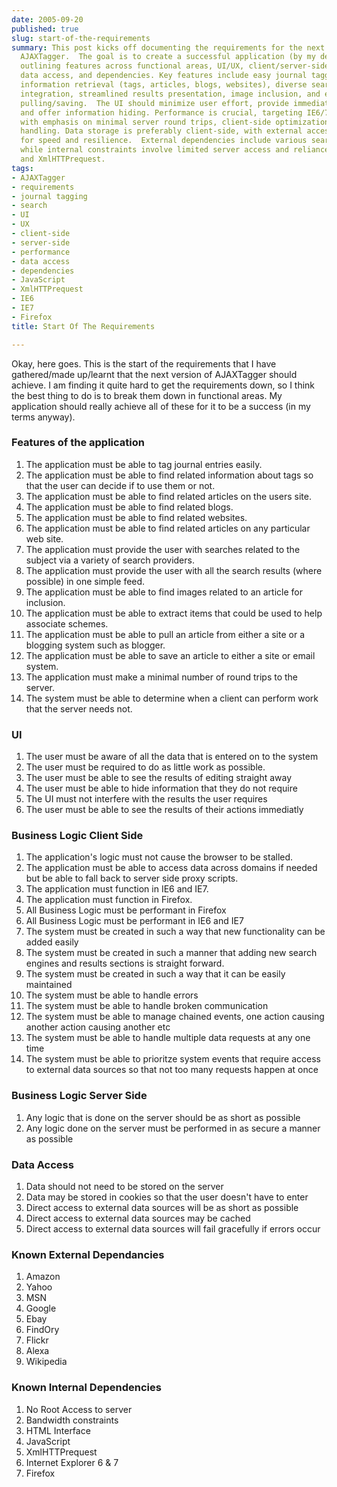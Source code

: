 ```yaml
---
date: 2005-09-20
published: true
slug: start-of-the-requirements
summary: This post kicks off documenting the requirements for the next version of
  AJAXTagger.  The goal is to create a successful application (by my definition) by
  outlining features across functional areas, UI/UX, client/server-side business logic,
  data access, and dependencies. Key features include easy journal tagging, related
  information retrieval (tags, articles, blogs, websites), diverse search provider
  integration, streamlined results presentation, image inclusion, and efficient article
  pulling/saving.  The UI should minimize user effort, provide immediate feedback,
  and offer information hiding. Performance is crucial, targeting IE6/7 and Firefox,
  with emphasis on minimal server round trips, client-side optimization, and error
  handling. Data storage is preferably client-side, with external access optimized
  for speed and resilience.  External dependencies include various search engines/services,
  while internal constraints involve limited server access and reliance on HTML, JavaScript,
  and XmlHTTPrequest.
tags:
- AJAXTagger
- requirements
- journal tagging
- search
- UI
- UX
- client-side
- server-side
- performance
- data access
- dependencies
- JavaScript
- XmlHTTPrequest
- IE6
- IE7
- Firefox
title: Start Of The Requirements

---
```

Okay, here goes.  This is the start of the requirements that I have gathered/made up/learnt that the next version of AJAXTagger should achieve.  I am finding it quite hard to get the requirements down, so I think the best thing to do is to break them down in functional areas.  My application should really achieve all of these for it to be a success (in my terms anyway).<p /><h3>Features of the application</h3><ol>
<li>The application must be able to tag journal entries easily.</li>
<li>The application must be able to find related information about tags so that the user can decide if to use them or not.</li>
<li>The application must be able to find related articles on the users site.</li>
<li>The application must be able to find related blogs.</li>
<li>The application must be able to find related websites.</li>
<li>The application must be able to find related articles on any particular web site.</li>
<li>The application must provide the user with searches related to the subject via a variety of search providers.</li>
<li>The application must provide the user with all the search results (where possible) in one simple feed.</li>
<li>The application must be able to find images related to an article for inclusion.</li>
<li>The application must be able to extract items that could be used to help associate schemes.</li>
<li>The application must be able to pull an article from either a site or a blogging system such as blogger.</li>
<li>The application must be able to save an article to either a site or email system.</li>
<li>The application must make a minimal number of round trips to the server.</li>
<li>The system must be able to determine when a client can perform work that the server needs not.</li>
</ol><p /><h3>UI</h3><ol>
<li>The user must be aware of all the data that is entered on to the system</li>
<li>The user must be required to do as little work as possible.</li>
<li>The user must be able to see the results of editing straight away</li>
<li>The user must be able to hide information that they do not require</li>
<li>The UI must not interfere with the results the user requires</li>
<li>The user must be able to see the results of their actions immediatly</li>
</ol><p /><h3>Business Logic Client Side</h3><ol>
<li>The application's logic must not cause the browser to be stalled.</li>
<li>The application must be able to access data across domains if needed but be able to fall back to server side proxy scripts.</li>
<li>The application must function in IE6 and IE7.</li>
<li>The application must function in Firefox.</li>
<li>All Business Logic must be performant in Firefox</li>
<li>All Business Logic must be performant in IE6 and IE7</li>
<li>The system must be created in such a way that new functionality can be added easily</li>
<li>The system must be created in such a manner that adding new search engines and results sections is straight forward.</li>
<li>The system must be created in such a way that it can be easily maintained</li>
<li>The system must be able to handle errors</li>
<li>The system must be able to handle broken communication</li>
<li>The system must be able to manage chained events, one action causing another action causing another etc</li>
<li>The system must be able to handle multiple data requests at any one time</li>
<li>The system must be able to prioritze system events that require access to external data sources so that not too many requests happen at once</li>
</ol><p /><h3>Business Logic Server Side</h3><ol>
<li>Any logic that is done on the server should be as short as possible</li>
<li>Any logic done on the server must be performed in as secure a manner as possible</li>
</ol><p /><h3>Data Access</h3><ol>
<li>Data should not need to be stored on the server</li>
<li>Data may be stored in cookies so that the user doesn't have to enter</li>
<li>Direct access to external data sources will be as short as possible</li>
<li>Direct access to external data sources may be cached</li>
<li>Direct access to external data sources will fail gracefully if errors occur</li>
</ol><p /><h3>Known External Dependancies</h3><ol>
<li>Amazon</li>
<li>Yahoo</li>
<li>MSN</li>
<li>Google</li>
<li>Ebay</li>
<li>FindOry</li>
<li>Flickr</li>
<li>Alexa</li>
<li>Wikipedia</li>
</ol><p /><h3>Known Internal Dependencies</h3><ol>
<li>No Root Access to server</li>
<li>Bandwidth constraints</li>
<li>HTML Interface</li>
<li>JavaScript</li>
<li>XmlHTTPrequest</li>
<li>Internet Explorer 6 &amp; 7</li>
<li>Firefox</li>
</ol><p />

